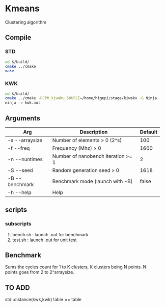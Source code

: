 # Kmeans

Clustering algorithm

## Compile

### STD

```bash
cd $/build/
cmake ../cmake
make
```

### KWK

```bash
cd $/build/
cmake ../cmake -DCPM_kiwaku_SOURCE=/home/higepi/stage/kiwaku -G Ninja -DCMAKE_CXX_COMPILER=clang++-15
ninja -v kwk.out
```

## Arguments

| Arg | Description | Default |  
| --- | ----------- | ------- | 
| -s --arraysize | Number of elements > 0 (2^s)| 100 | 
| -f --freq | Frequency (Mhz) > 0| 1600 |
| -n --nuntimes | Number of nanobench iteration >= 1| 2 |
| -S --seed | Random generation seed > 0| 1618 | 
| -B --benchmark | Benchmark mode (launch with -B) | false | 
| -h --help | Help |  | 


## scripts

### subscripts

1. bench.sh : launch .out for benchmark
2. test.sh  : launch .out for unit test

## Benchmark

Sums the cycles count for 1 to K clusters, K clusters being N points.
N points goes from 2 to 2^arraysize.


## TO ADD

std::distance(kwk,kwk)
table == table

